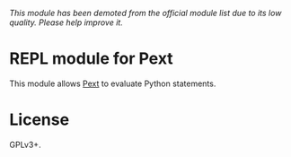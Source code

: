 *This module has been demoted from the official module list due to its low quality. Please help improve it.*

# REPL module for Pext
This module allows [Pext](https://github.com/Pext/Pext) to evaluate Python
statements.

# License
GPLv3+.

